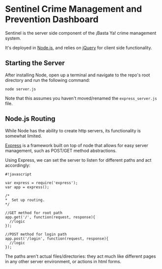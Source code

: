 Sentinel Crime Management and Prevention Dashboard
==================================================
Sentinel is the server side component of the ¡Basta Ya!
crime management system.

It's deployed in [Node.js][1], and
relies on [jQuery][2] for client side functionality.

Starting the Server
-------------------
After installing Node, open up a terminal and navigate
to the repo's root directory and run the following
command:

```
node server.js
```

Note that this assumes you haven't moved/renamed the
```express_server.js``` file.

Node.js Routing
---------------
While Node has the ability to create http servers, its
functionality is somewhat limited.

[Express][3] is a framework built on top
of node that allows for easy server management, such as
POST/GET method abstractions.

Using Express, we can set the server to listen for different
paths and act accordingly:

```
#!javascript

var express = require('express');
var app = express();

/*
*  Set up routing.
*/

//GET method for root path
app.get('/', function(request, response){
  //logic
});

//POST method for login path
app.post('/login', function(request, response){
  //logic
});
```

The paths aren't actual files/directories: they act much like
different pages in any other server environment, or actions
in html forms.



[1]:http://nodejs.org
[2]:http://jquery.com
[3]:http://expressjs.com/